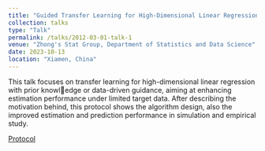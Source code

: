 ```yaml
---
title: "Guided Transfer Learning for High-Dimensional Linear Regression"
collection: talks
type: "Talk"
permalink: /talks/2012-03-01-talk-1
venue: "Zhong's Stat Group, Department of Statistics and Data Science"
date: 2023-10-13
location: "Xiamen, China"
---
```


This talk focuses on transfer learning for high-dimensional linear regression with prior knowledge or data-driven guidance, aiming at enhancing estimation performance under limited target data. After describing the motivation behind, this protocol shows the algorithm design, also the improved estimation and prediction performance in simulation and empirical study.

[Protocol](https://jackquu.github.io/JackQu.github.io/files/GTL.pdf)
